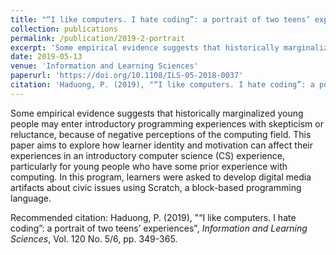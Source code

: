 ```yaml
---
title: "“I like computers. I hate coding”: a portrait of two teens’ experiences"
collection: publications
permalink: /publication/2019-2-portrait
excerpt: 'Some empirical evidence suggests that historically marginalized young people may enter introductory programming experiences with skepticism or reluctance, because of negative perceptions of the computing field. This paper aims to explore how learner identity and motivation can affect their experiences in an introductory computer science (CS) experience, particularly for young people who have some prior experience with computing...'
date: 2019-05-13
venue: 'Information and Learning Sciences'
paperurl: 'https://doi.org/10.1108/ILS-05-2018-0037'
citation: 'Haduong, P. (2019), "“I like computers. I hate coding”: a portrait of two teens’ experiences", <i>Information and Learning Sciences</i>, Vol. 120 No. 5/6, pp. 349-365.'
---
```

Some empirical evidence suggests that historically marginalized young people may enter introductory programming experiences with skepticism or reluctance, because of negative perceptions of the computing field. This paper aims to explore how learner identity and motivation can affect their experiences in an introductory computer science (CS) experience, particularly for young people who have some prior experience with computing. In this program, learners were asked to develop digital media artifacts about civic issues using Scratch, a block-based programming language.

Recommended citation: Haduong, P. (2019), "“I like computers. I hate coding”: a portrait of two teens’ experiences", <i>Information and Learning Sciences</i>, Vol. 120 No. 5/6, pp. 349-365.
